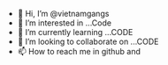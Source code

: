 - 👋 Hi, I’m @vietnamgangs
- 👀 I’m interested in ...Code
- 🌱 I’m currently learning ...CODE
- 💞️ I’m looking to collaborate on ...CODE
- 📫 How to reach me in github and 

<!---
vietnamgangs/vietnamgangs is a ✨ special ✨ repository because its `README.md` (this file) appears on your GitHub profile.
You can click the Preview link to take a look at your changes.
--->

